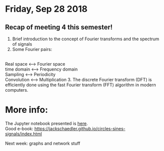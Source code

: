 # Friday, Sep 28 2018

## Recap of meeting 4 this semester!
1. Brief introduction to the concept of Fourier transforms and the spectrum of signals
2. Some Fourier pairs:
<br>
Real space <--> Fourier space
<br>
time domain <--> Frequency domain
<br>
Sampling <--> Periodicity
<br>
Convolution <--> Multiplication 
3. The discrete Fourier transform (DFT) is efficiently done using the fast Fourier transform (FFT) algorithm in modern computers.

# More info:
The Jupyter notebook presented is [here](https://github.com/prickly-pythons/prickly-pythons/blob/master/code_from_meetings/signal_processing/Fourier%20Transforms.ipynb).
<br>
Good e-book: https://jackschaedler.github.io/circles-sines-signals/index.html

Next week: graphs and network stuff
